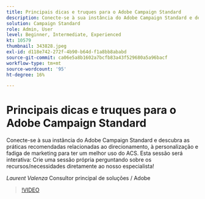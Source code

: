 ```yaml
---
title: Principais dicas e truques para o Adobe Campaign Standard
description: Conecte-se à sua instância do Adobe Campaign Standard e descubra as práticas recomendadas relacionadas ao direcionamento, à personalização e fadiga de marketing para ter um melhor uso de A... (as descrições devem ter entre 60 e 160 caracteres)
solution: Campaign Standard
role: Admin, User
level: Beginner, Intermediate, Experienced
kt: 10579
thumbnail: 343828.jpeg
exl-id: d118e742-272f-4b90-b64d-f1a8bb8ababd
source-git-commit: ca06e5a8b1602a7bcfb83a43f529680a5a96bacf
workflow-type: tm+mt
source-wordcount: '95'
ht-degree: 16%

---
```


# Principais dicas e truques para o Adobe Campaign Standard

Conecte-se à sua instância do Adobe Campaign Standard e descubra as práticas recomendadas relacionadas ao direcionamento, à personalização e fadiga de marketing para ter um melhor uso do ACS. Esta sessão será interativa: Crie uma sessão própria perguntando sobre os recursos/necessidades diretamente ao nosso especialista!

*Laurent Valenza* Consultor principal de soluções / Adobe

>[!VIDEO](https://video.tv.adobe.com/v/343828/?quality=12&learn=on)
